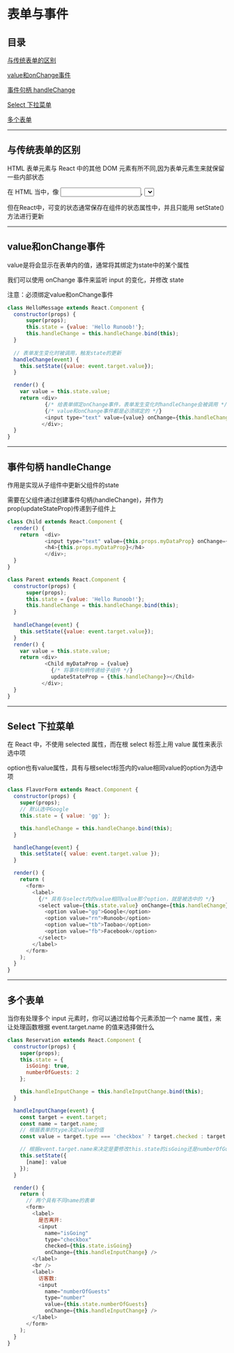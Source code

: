 # 表单与事件

## 目录

[与传统表单的区别](#jump1)

[value和onChange事件](#jump2)

[事件句柄 handleChange](#jump3)

[Select 下拉菜单](#jump4)

[多个表单](#jump5)

---	

<span id="jump1"></span>

## 与传统表单的区别

HTML 表单元素与 React 中的其他 DOM 元素有所不同,因为表单元素生来就保留一些内部状态

在 HTML 当中，像 <input>, <select> 这类表单元素会维持自身状态，并根据用户输入进行更新

但在React中，可变的状态通常保存在组件的状态属性中，并且只能用 setState() 方法进行更新

---

<span id="jump2"></span>

## value和onChange事件

value是将会显示在表单内的值，通常将其绑定为state中的某个属性

我们可以使用 onChange 事件来监听 input 的变化，并修改 state

注意：必须绑定value和onChange事件

```javascript
class HelloMessage extends React.Component {
  constructor(props) {
      super(props);
      this.state = {value: 'Hello Runoob!'};
      this.handleChange = this.handleChange.bind(this);
  }
 
  // 表单发生变化时被调用，触发state的更新
  handleChange(event) {
    this.setState({value: event.target.value});
  }

  render() {
    var value = this.state.value;
    return <div>
			{/* 给表单绑定onChange事件，表单发生变化时handleChange会被调用 */}
			{/* value和onChange事件都是必须绑定的 */}
            <input type="text" value={value} onChange={this.handleChange} /> 
           </div>;
  }
}
```

---

<span id="jump3"></span>

## 事件句柄 handleChange

作用是实现从子组件中更新父组件的state

需要在父组件通过创建事件句柄(handleChange)，并作为prop(updateStateProp)传递到子组件上

```javascript
class Child extends React.Component {
  render() {
    return  <div>
            <input type="text" value={this.props.myDataProp} onChange={this.props.updateStateProp} /> 
            <h4>{this.props.myDataProp}</h4>
			</div>;
  }
}

class Parent extends React.Component {
  constructor(props) {
      super(props);
      this.state = {value: 'Hello Runoob!'};
      this.handleChange = this.handleChange.bind(this);
  }
 
  handleChange(event) {
    this.setState({value: event.target.value});
  }
  render() {
    var value = this.state.value;
    return <div>
            <Child myDataProp = {value}
			  {/* 将事件句柄传递给子组件 */}
              updateStateProp = {this.handleChange}></Child>
           </div>;
  }
}
```

---

<span id="jump4"></span>

## Select 下拉菜单

在 React 中，不使用 selected 属性，而在根 select 标签上用 value 属性来表示选中项

option也有value属性，具有与根select标签内的value相同value的option为选中项

```javascript
class FlavorForm extends React.Component {
  constructor(props) {
    super(props);
    // 默认选中Google
    this.state = { value: 'gg' };

    this.handleChange = this.handleChange.bind(this);
  }

  handleChange(event) {
    this.setState({ value: event.target.value });
  }

  render() {
    return (
      <form>
        <label>
          {/* 具有与select内的value相同value那个option，就是被选中的 */}
          <select value={this.state.value} onChange={this.handleChange}>
            <option value="gg">Google</option>
            <option value="rn">Runoob</option>
            <option value="tb">Taobao</option>
            <option value="fb">Facebook</option>
          </select>
        </label>
      </form>
    );
  }
}
```

---

<span id="jump5"></span>

## 多个表单

当你有处理多个 input 元素时，你可以通过给每个元素添加一个 name 属性，来让处理函数根据 event.target.name 的值来选择做什么

```javascript
class Reservation extends React.Component {
  constructor(props) {
    super(props);
    this.state = {
      isGoing: true,
      numberOfGuests: 2
    };

    this.handleInputChange = this.handleInputChange.bind(this);
  }

  handleInputChange(event) {
    const target = event.target;
    const name = target.name;
    // 根据表单的type决定value的值
    const value = target.type === 'checkbox' ? target.checked : target.value;

    // 根据event.target.name来决定是要修改this.state的isGoing还是numberOfGuests属性
    this.setState({
      [name]: value
    });
  }

  render() {
    return (
      // 两个具有不同name的表单
      <form>
        <label>
          是否离开:
          <input
            name="isGoing"
            type="checkbox"
            checked={this.state.isGoing}
            onChange={this.handleInputChange} />
        </label>
        <br />
        <label>
          访客数:
          <input
            name="numberOfGuests"
            type="number"
            value={this.state.numberOfGuests}
            onChange={this.handleInputChange} />
        </label>
      </form>
    );
  }
}
```
